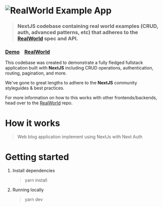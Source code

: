 # ![RealWorld Example App](logo.png)

> ### NextJS codebase containing real world examples (CRUD, auth, advanced patterns, etc) that adheres to the [RealWorld](https://github.com/gothinkster/realworld) spec and API.

### [Demo](https://realworld-nextjs13.vercel.app/)&nbsp;&nbsp;&nbsp;&nbsp;[RealWorld](https://github.com/bytesbanana/realworld-nextjs13)

This codebase was created to demonstrate a fully fledged fullstack application built with **NextJS** including CRUD operations, authentication, routing, pagination, and more.

We've gone to great lengths to adhere to the **NextJS** community styleguides & best practices.

For more information on how to this works with other frontends/backends, head over to the [RealWorld](https://github.com/gothinkster/realworld) repo.

# How it works

> Web blog application implement using NextJs with Next Auth

# Getting started

1. Install dependencies
   > yarn install
2. Running locally
   > yarn dev
